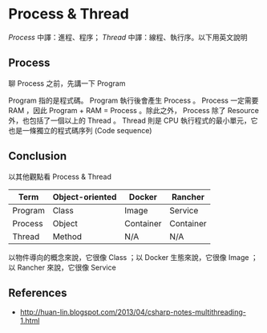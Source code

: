 # Process & Thread

*Process* 中譯：進程、程序； *Thread* 中譯：線程、執行序。以下用英文說明

## Process

聊 Process 之前，先講一下 Program

Program 指的是程式碼。 Program 執行後會產生 Process 。 Process 一定需要 RAM ，因此 Program + RAM = Process 。除此之外， Process 除了 Resource 外，也包括了一個以上的 Thread 。 Thread 則是 CPU 執行程式的最小單元，它也是一條獨立的程式碼序列 (Code sequence)


## Conclusion

以其他觀點看 Process & Thread

|  Term  |  Object-oriented  |  Docker  |  Rancher  |
|  ----  |  ---------------  |  ------  |  -------  |
|  Program  |  Class  |  Image  |  Service  |
|  Process  |  Object  |  Container  |  Container  |
|  Thread  |  Method  |  N/A  |  N/A  |

以物件導向的概念來說，它很像 Class ；以 Docker 生態來說，它很像 Image ；以 Rancher 來說，它很像 Service

## References

* http://huan-lin.blogspot.com/2013/04/csharp-notes-multithreading-1.html
